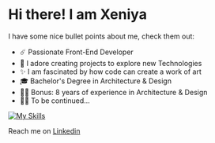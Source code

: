 # Hi there! I am Xeniya



I have some nice bullet points about me, check them out:

- :comet: Passionate Front-End Developer
- :smiling_face_with_three_hearts: I adore creating projects to explore new Technologies
- :sparkles: I am fascinated by how code can create a work of art
- :mortar_board: Bachelor's Degree in Architecture & Design
- :woman_artist: Bonus: 8 years of experience in Architecture & Design
- :woman_technologist: To be continued...



[![My Skills](https://skillicons.dev/icons?i=js,react,next,nodejs,mongodb,express,materialui,css,html&perline=3)](https://skillicons.dev)

Reach me on
[Linkedin](https://www.linkedin.com/in/xeniya-dobrogorskaya/)



